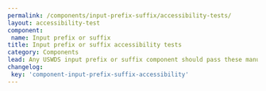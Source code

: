 ```yaml
---
permalink: /components/input-prefix-suffix/accessibility-tests/
layout: accessibility-test
component:
 name: Input prefix or suffix
title: Input prefix or suffix accessibility tests
category: Components
lead: Any USWDS input prefix or suffix component should pass these manual accessibility tests.
changelog:
 key: 'component-input-prefix-suffix-accessibility'
---
```


